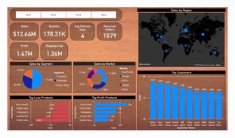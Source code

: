 <img src="https://github.com/aaryan-gupta/PowerBI_Dashboards/blob/main/Super%20Store%20Sales/Dashboard.png" />
